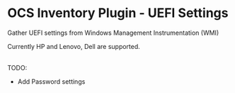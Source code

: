 # OCS Inventory Plugin - UEFI Settings

Gather UEFI settings from Windows Management Instrumentation (WMI)

Currently HP and Lenovo, Dell are supported.

<br>TODO:
<ul>
    <li>Add Password settings</li>
</ul>
